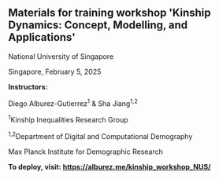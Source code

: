 ## Materials for training workshop 'Kinship Dynamics: Concept, Modelling, and Applications'

National University of Singapore

Singapore, February 5, 2025

**Instructors:**

Diego Alburez-Gutierrez<sup>1</sup> & Sha Jiang<sup>1,2</sup>

<sup>1</sup>Kinship Inequalities Research Group

<sup>1,2</sup>Department of Digital and Computational Demography

Max Planck Institute for Demographic Research

**To deploy, visit: https://alburez.me/kinship_workshop_NUS/**
